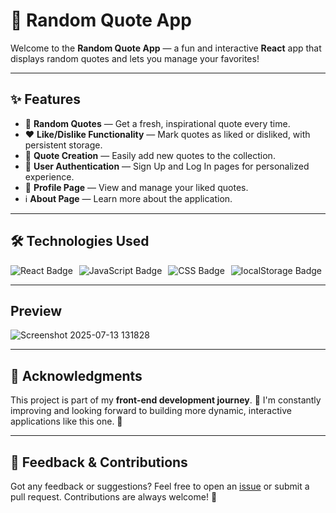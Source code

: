 # 🌟 Random Quote App

Welcome to the **Random Quote App** — a fun and interactive **React** app that displays random quotes and lets you manage your favorites!

---

## ✨ Features

- 💬 **Random Quotes** — Get a fresh, inspirational quote every time.
- ❤️ **Like/Dislike Functionality** — Mark quotes as liked or disliked, with persistent storage.
- 📝 **Quote Creation** — Easily add new quotes to the collection.
- 🔐 **User Authentication** — Sign Up and Log In pages for personalized experience.
- 👤 **Profile Page** — View and manage your liked quotes.
- ℹ️ **About Page** — Learn more about the application.

---

## 🛠️ Technologies Used

<div style="display: flex; gap: 10px; align-items: flex-start;">
  <img src="https://img.shields.io/badge/React-61DAFB?style=for-the-badge&logo=react&logoColor=black" alt="React Badge" />
  <img src="https://img.shields.io/badge/JavaScript-F7DF1E?style=for-the-badge&logo=javascript&logoColor=black" alt="JavaScript Badge" />
  <img src="https://img.shields.io/badge/CSS3-1572B6?style=for-the-badge&logo=css3&logoColor=white" alt="CSS Badge" />
  <img src="https://img.shields.io/badge/localStorage-FF6F61?style=for-the-badge&logo=html5&logoColor=white" alt="localStorage Badge" />
</div>

---

## Preview
![Screenshot 2025-07-13 131828](https://github.com/user-attachments/assets/90fe39e1-495f-40b6-a802-cce873dd7b67)



---

## 🙌 Acknowledgments

This project is part of my **front-end development journey**. 💪 I'm constantly improving and looking forward to building more dynamic, interactive applications like this one. 🚀

---

## 💬 Feedback & Contributions

Got any feedback or suggestions? Feel free to open an [issue](https://github.com/Baljann/random-quote-app/issues) or submit a pull request. Contributions are always welcome! 🙌
